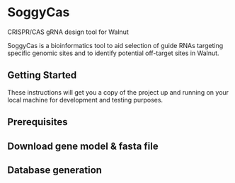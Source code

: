 # SoggyCas
CRISPR/CAS gRNA design tool for Walnut

SoggyCas is a bioinformatics tool to aid selection of guide RNAs targeting specific genomic sites and to identify potential off-target sites in Walnut.

## Getting Started
These instructions will get you a copy of the project up and running on your local machine for development and testing purposes.

## Prerequisites

## Download gene model & fasta file

## Database generation
